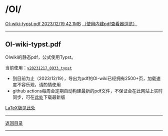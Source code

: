 # /OI/

[OI-wiki-typst.pdf 2023/12/19 42.1MB][下载链接]
[（使用内建pdf查看器浏览）][pdfjs]

---

## OI-wiki-typst.pdf

OIwiki的静态pdf，公式使用Typst。

当前使用：[`v20231217_0933_typst`](https://github.com/OI-wiki/OI-Wiki-export/releases/tag/v20231217_0933_typst)

- 到目前为止（2023/12/19），导出为pdf的OI-wiki已经拥有2500+页，加载速度不容乐观，请酌情使用
- github actions每周会定期自动构建最新的pdf文件，不保证会在此网站上实时同步，可在[此处](https://github.com/OI-wiki/OI-Wiki-export/releases/latest)下载最新版

[LaTeX版见此处](OI-wiki-latex.pdf)

---

[返回目录][目录]

---

[下载链接]: ../OI-wiki-typst.pdf
[pdfjs]: ../../../../internal__/pdfjs_/web/viewer.html?file=../../../files/OI/files_/OI-wiki-typst.pdf
[目录]: ../../
